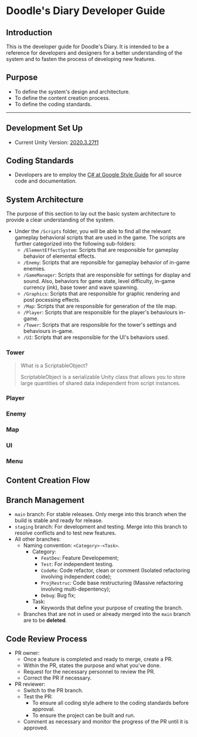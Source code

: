 ﻿# Doodle's Diary Developer Guide

## Introduction
This is the developer guide for Doodle's Diary. It is intended to be a reference for developers and designers for a better understanding of the system and to fasten the process of developing new features.

## Purpose
- To define the system's design and architecture.
- To define the content creation process.
- To define the coding standards.

---

## Development Set Up
- Current Unity Version: [2020.3.27f1](https://unity3d.com/unity/whats-new/2020.3.27)

## Coding Standards

- Developers are to employ the [C# at Google Style Guide](https://google.github.io/styleguide/csharp-style.html) for all source code and documentation.

## System Architecture
The purpose of this section to lay out the basic system architecture to provide a clear understanding of the system. 

- Under the `/Scripts` folder, you will be able to find all the relevant gameplay behavioral scripts that are used in the game. The scripts are further categorized into the following sub-folders:
  - `/ElementEffectSystem`: Scripts that are responsible for gameplay behavior of elemental effects.
  - `/Enemy`: Scripts that are reponsible for gameplay behavior of in-game enemies.
  - `/GameManager`: Scripts that are responsible for settings for display and sound. Also, behaviors for game state, level difficulty, in-game currency (ink), base tower and wave spawning.
  - `/Graphics`: Scripts that are responsible for graphic rendering and post pocessing effects.
  - `/Map`: Scripts that are responsible for generation of the tile map.
  - `/Player`: Scripts that are responsible for the player's behaviours in-game. 
  - `/Tower`: Scripts that are responsible for the tower's settings and behaviours in-game. 
  - `/UI`: Scripts that are responsible for the UI's behaviors used. 

### Tower

> What is a ScriptableObject?
> 
> ScriptableObject is a serializable Unity class that allows you to store large quantities of shared data independent from script instances.  

### Player

### Enemy

### Map

### UI

### Menu

## Content Creation Flow


## Branch Management
- `main` branch: For stable releases. Only merge into this branch when the build is stable and ready for release.
- `staging` branch: For development and testing. Merge into this branch to resolve conflicts and to test new features.
- All other branches:
  - Naming convention: `<Category>-<Task>`.
    - Category:
      - `FeatDev`: Feature Developement;
      - `Test`: For independent testing.
      - `CodeRe`: Code refactor, clean or comment (Isolated refactoring involving independent code);
      - `ProjRestruc`: Code base restructuring (Massive refactoring involving multi-depentency);
      - `Debug`: Bug fix;
    - Task:
      - Keywords that define your purpose of creating the branch.
  - Branches that are not in used or already merged into the `main` branch are to be **deleted**.

## Code Review Process

- PR owner:
  - Once a feature is completed and ready to merge, create a PR.
  - Within the PR, states the purpose and what you've done.
  - Request for the necessary personnel to review the PR.
  - Correct the PR if necessary.
- PR reviewer:
  - Switch to the PR branch.
  - Test the PR:
    - To ensure all coding style adhere to the coding standards before approval.
    - To ensure the project can be built and run.
  - Comment as necessary and monitor the progress of the PR until it is approved.
